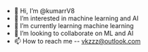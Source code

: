- 👋 Hi, I’m @kumarrV8
- 👀 I’m interested in machine learning and AI
- 🌱 I’m currently learning machine learning
- 💞️ I’m looking to collaborate on ML and AI
- 📫 How to reach me -- vkzzz@outlook.com

<!---
kumarrV8/kumarrV8 is a ✨ special ✨ repository because its `README.md` (this file) appears on your GitHub profile.
You can click the Preview link to take a look at your changes.
--->
